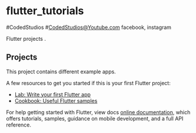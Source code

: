 # flutter_tutorials
#CodedStudios
#CodedStudios@Youtube.com facebook, instagram

Flutter projects .

## Projects

This project contains different example apps.

A few resources to get you started if this is your first Flutter project:


- [Lab: Write your first Flutter app](https://flutter.dev/docs/get-started/codelab)
- [Cookbook: Useful Flutter samples](https://flutter.dev/docs/cookbook)

For help getting started with Flutter, view docs
[online documentation](https://flutter.dev/docs), which offers tutorials,
samples, guidance on mobile development, and a full API reference.
